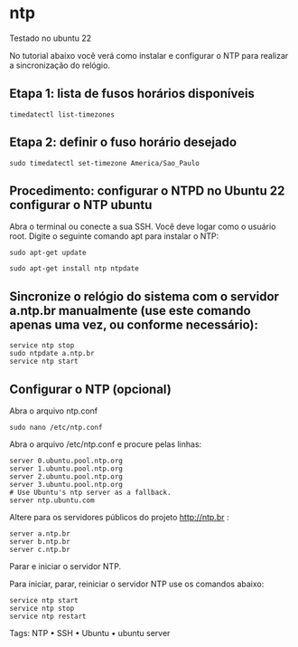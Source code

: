 # ntp

Testado no ubuntu 22


 No tutorial abaixo você verá como instalar e configurar o NTP para realizar a sincronização do relógio.

 
## Etapa 1: lista de fusos horários disponíveis
 

```timedatectl list-timezones```
     

## Etapa 2: definir o fuso horário desejado
 

```sudo timedatectl set-timezone America/Sao_Paulo```
     

 
## Procedimento: configurar o NTPD no Ubuntu 22 configurar o NTP ubuntu

Abra o terminal ou conecte a sua SSH. Você deve logar como o usuário root. Digite o seguinte comando apt para instalar o NTP:

```
sudo apt-get update

sudo apt-get install ntp ntpdate
```     

## Sincronize o relógio do sistema com o servidor a.ntp.br manualmente (use este comando apenas uma vez, ou conforme necessário):

```
service ntp stop
sudo ntpdate a.ntp.br
service ntp start
```
 

## Configurar o NTP (opcional)     

Abra o arquivo ntp.conf

```
sudo nano /etc/ntp.conf     
```

Abra o arquivo /etc/ntp.conf e procure pelas linhas:

```
server 0.ubuntu.pool.ntp.org
server 1.ubuntu.pool.ntp.org
server 2.ubuntu.pool.ntp.org
server 3.ubuntu.pool.ntp.org
# Use Ubuntu's ntp server as a fallback.
server ntp.ubuntu.com
```     

Altere para os servidores públicos do projeto http://ntp.br :

```
server a.ntp.br
server b.ntp.br
server c.ntp.br
```
     

Parar e iniciar o servidor NTP.

 

Para iniciar, parar, reiniciar o servidor NTP use os comandos abaixo:

```
service ntp start
service ntp stop
service ntp restart
```


Tags: NTP • SSH • Ubuntu • ubuntu server
